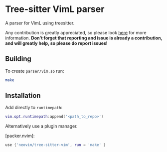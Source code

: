 # Tree-sitter VimL parser

A parser for VimL using treesitter.

Any contribution is greatly appreciated, so please look [here](CONTRIBUTING.md) for more information.
__Don't forget that reporting and issue is already a contribution, and will greatly help, so please do report issues!__

## Building

To create `parser/vim.so` run:

```sh
make
```

## Installation

Add directly to `runtimepath`:

```lua
vim.opt.runtimepath:append('<path_to_repo>')
```

Alternatively use a plugin manager.

[packer.nvim]:
```lua
use {'neovim/tree-sitter-vim', run = 'make' }
```
